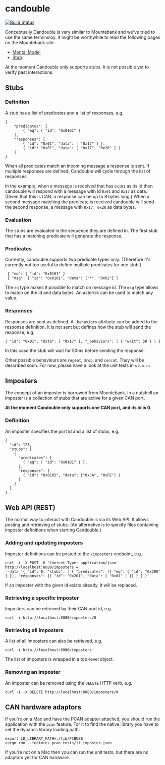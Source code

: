 
# candouble

[![Build Status](https://api.travis-ci.org/thoughtworks/candouble.svg?branch=master)](https://travis-ci.org/thoughtworks/candouble)

Conceptually Candouble is very similar to Mountebank and we've tried to use 
the same terminoloy. It might be worthwhile to read the following pages on 
the Mountebank site:

* [Mental Model](http://www.mbtest.org/docs/mentalModel)
* [Stub](http://www.mbtest.org/docs/api/stubs)

At the moment Candouble only supports stubs. It is not possible yet to verify
past interactions.


## Stubs

### Definition

A stub has a list of predicates and a list of responses, e.g.

    {
        "predicates": [
            { "eq": { "id": "0x0101" } 
        ],
        "responses": [
            { "id": "0x01", "data": [ "0x17" ] },
            { "id": "0x01", "data": [ "0x17", "0x20" ] }
        ]
    }
   
When all predicates match an incoming message a response is sent. If 
multiple responses are defined, Candouble will cycle through the list of
responses. 
 
In the example, when a message is received that has `0x101` as its id then
candouble will respond with a message with id `0x01` and `0x17` as data. 
(Given that this is CAN, a response can be up to 8 bytes long.) When a 
second message matching the predicate is received candouble will send the
second response, a message with `0x17, 0x20` as data bytes.
 
 
### Evaluation
 
The stubs are evaluated in the sequence they are defined in. The first
stub that has a matching predicate will generate the response.
 
 
### Predicates
 
Currently, candouble supports two predicate types only. (Therefore it's
currently not too useful to define multiple predicates for one stub.)
 
     { "eq": { "id": "0x0101" }
     { "msg": { "id": "0x0101", "data": ["*", "0x02"] } 
 
The `eq` type makes it possible to match on message id. The `msg` type 
allows to match on the id and data bytes. An asterisk can be used to 
match any value.
 
 
### Responses
 
Responses are sent as defined. A `_behaviors` attribute can be added to 
the response definition. It is not sent but defines how the stub will send 
the response, e.g.

    { "id": "0x01", "data": [ "0x17" ], "_behaviors": [ { "wait": 50 } ] }

In this case the stub will wait for 50ms before sending the response.

Other possible behaviours are `repeat`, `drop`, and `concat`. They will
be described soon. For now, please have a look at the unit tests in 
`stub.rs`.


## Imposters

The concept of an imposter is borrowed from Mountebank. In a nutshell an
imposter is a collection of stubs that are active for a given CAN port.

**At the moment Candouble only supports one CAN port, and its id is 0.**

### Definition

An imposter specifies the port id and a list of stubs, e.g.

    {
      "id": 123,
      "stubs": [
        {
          "predicates": [
            { "eq": { "id": "0x0101" } },
          ],
          "responses": [
            { "id": "0x0102", "data": ["0xCA", "0xFE"] }
          ]
        }
      ]
    }


## Web API (REST)

The normal way to interact with Candouble is via its Web API. It allows
posting and retrieving of stubs. (An alternative is to specify files
containing imposter definitions when starting Candouble.)


### Adding and updating imposters

Imposter definitions can be posted to the `/imposters` endpoint, e.g.

    curl -i -X POST -H 'Content-Type: application/json' http://localhost:8080/imposters ↩
    --data '{ "id": 0, "stubs": [ { "predicates": [{ "eq": { "id": "0x200" } }], "responses": [{ "id": "0x201", "data": [ "0x01" ] }] } ] }'

If an imposter with the given id exists already, it will be replaced.


### Retrieving a specific imposter

Imposters can be retrieved by their CAN port id, e.g.

    curl -i http://localhost:8080/imposters/0
    
    
### Retrieving all imposters

A list of all imposters can also be retrieved, e.g.

    curl -i http://localhost:8080/imposters

The list of imposters is wrapped in a top-level object.


### Removing an imposter

An imposter can be removed using the `DELETE` HTTP verb, e.g.

    curl -i -X DELETE http://localhost:8080/imposters/0
    

## CAN hardware adaptors

If you're on a Mac and have the PCAN adaptor attached, you should run the
application with the `pcan` feature. For it to find the native library you
have to set the dynamic library loading path:

    export LD_LIBRARY_PATH=./lib/PCBUSB
    cargo run --features pcan tests/it_imposter.json
    
If you're not on a Mac then you can run the unit tests, but there are no 
adaptors yet for CAN hardware.



